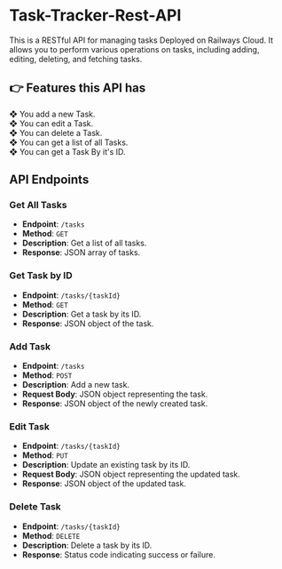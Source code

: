 # Task-Tracker-Rest-API

This is a RESTful API for managing tasks Deployed on Railways Cloud. It allows you to perform various operations on tasks, including adding, editing, deleting, and fetching tasks.

## 👉 Features this API has

❖ You add a new Task.<br>
❖ You can edit a Task.<br>
❖ You can delete a Task.<br>
❖ You can get a list of all Tasks.<br>
❖ You can get a Task By it's ID.


## API Endpoints

### Get All Tasks

- **Endpoint**: `/tasks`
- **Method**: `GET`
- **Description**: Get a list of all tasks.
- **Response**: JSON array of tasks.

### Get Task by ID

- **Endpoint**: `/tasks/{taskId}`
- **Method**: `GET`
- **Description**: Get a task by its ID.
- **Response**: JSON object of the task.

### Add Task

- **Endpoint**: `/tasks`
- **Method**: `POST`
- **Description**: Add a new task.
- **Request Body**: JSON object representing the task.
- **Response**: JSON object of the newly created task.

### Edit Task

- **Endpoint**: `/tasks/{taskId}`
- **Method**: `PUT`
- **Description**: Update an existing task by its ID.
- **Request Body**: JSON object representing the updated task.
- **Response**: JSON object of the updated task.

### Delete Task

- **Endpoint**: `/tasks/{taskId}`
- **Method**: `DELETE`
- **Description**: Delete a task by its ID.
- **Response**: Status code indicating success or failure.

